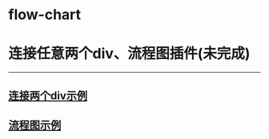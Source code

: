 # flow-chart
连接任意两个div、流程图插件(未完成)
====

----
[连接两个div示例](http://shuchaowen.com/public/flow-chart/connecting-line.html)
----
 [流程图示例](http://shuchaowen.com/public/flow-chart/index.html)
----
